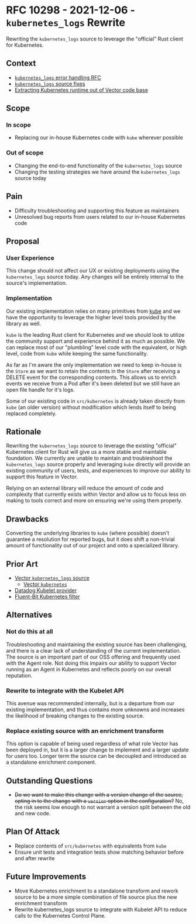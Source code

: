 # RFC 10298 - 2021-12-06 - `kubernetes_logs` Rewrite

Rewriting the `kubernetes_logs` source to leverage the "official" Rust client for Kubernetes.

## Context

- [`kubernetes_logs` error handling RFC](https://github.com/vectordotdev/vector/issues/7527)
- [`kubernetes_logs` source fixes](https://github.com/vectordotdev/vector/issues/10016)
- [Extracting Kubernetes runtime out of Vector code base](https://github.com/vectordotdev/vector/issues/2963)

## Scope

### In scope

- Replacing our in-house Kubernetes code with `kube` wherever possible

### Out of scope

- Changing the end-to-end functionality of the `kubernetes_logs` source
- Changing the testing strategies we have around the `kubernetes_logs` source today

## Pain

- Difficulty troubleshooting and supporting this feature as maintainers
- Unresolved bug reports from users related to our in-house Kubernetes code

## Proposal

### User Experience

This change should not affect our UX or existing deployments using the `kubernetes_logs`
source today. Any changes will be entirely internal to the source's implementation.

### Implementation

Our existing implementation relies on many primitives from [kube](https://docs.rs/kube/*/kube/)
and we have the opportunity to leverage the higher level tools provided by the
library as well.

`kube` is the leading Rust client for Kubernetes and we should look to utilize
the community support and experience behind it as much as possible. We can replace
most of our "plumbling" level code with the equivalent, or high level, code from
`kube` while keeping the same functionality.

As far as I'm aware the only implementation we need to keep in-house is the `Store`
as we want to retain the contents in the `Store` after receiving a DELETE event for
the corresponding contents. This allows us to enrich events we receive from a Pod
after it's been deleted but we still have an open file handle for it's logs.

Some of our existing code in `src/kubernetes` is already taken directly from `kube`
(an older version) without modification which lends itself to being replaced completely.

## Rationale

Rewriting the `kubernetes_logs` source to leverage the existing "official" Kubernetes
client for Rust will give us a more stable and maintable foundation. We currently
are unable to maintain and troubleshoot the `kubernetes_logs` source properly and
leveraging `kube` directly will provide an existing community of users, tests, and
experiences to improve our ability to support this feature in Vector.

Relying on an external library will reduce the amount of code and complexity that
currently exists within Vector and allow us to focus less on making to tools correct
and more on ensuring we're using them properly.

## Drawbacks

Converting the underlying libraries to `kube` (where possible) doesn't guarantee
a resolution for reported bugs, but it does shift a non-trivial amount of functionality
out of our project and onto a specialized library.

## Prior Art

- [Vector `kubernetes_logs` source](https://github.com/vectordotdev/vector/tree/master/src/sources/kubernetes_logs)
  - [Vector `kubernetes`](https://github.com/vectordotdev/vector/tree/master/src/kubernetes)
- [Datadog Kubelet provider](https://github.com/DataDog/datadog-agent/blob/main/pkg/autodiscovery/providers/kubelet.go)
- [Fluent-Bit Kubernetes filter](https://github.com/fluent/fluent-bit/tree/master/plugins/filter_kubernetes)

## Alternatives

### Not do this at all

Troubleshooting and maintaining the existing source has been challenging, and there is
a clear lack of understanding of the current implementation. The source is an important
part of our OSS offering and frequently used with the Agent role. Not doing this impairs
our ability to support Vector running as an Agent in Kubernetes and reflects poorly on
our overall reputation.

### Rewrite to integrate with the Kubelet API

This avenue was recommended internally, but is a departure from our existing implementation,
and thus contains more unknowns and increases the likelihood of breaking changes to the
existing source.

### Replace existing source with an enrichment transform

This option is capable of being used regardless of what role Vector has been deployed
in, but it is a larger change to implement and a larger update for users too. Longer
term the source can be decoupled and introduced as a standalone enrichment component.

## Outstanding Questions

- ~~Do we want to make this change with a version change of the source, opting in
to the change with a `version` option in the configuration?~~ No, the risk seems low
enough to not warrant a version split between the old and new code.

## Plan Of Attack

- Replace contents of `src/kubernetes` with equivalents from `kube`
- Ensure unit tests and integration tests show matching behavior before and after rewrite

## Future Improvements

- Move Kubernetes enrichment to a standalone transform and rework source to be
a more simple combination of file source plus the new enrichment transform
- Rewrite kubernetes_logs source to integrate with Kubelet API to reduce calls
to the Kubernetes Control Plane.
